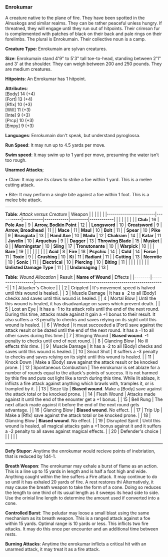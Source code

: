 ### Enrokumar
A creature native to the plane of fire. They have been spotted in the Alnuskogs and similar realms. They can be rather peaceful unless hungry. If threatned, they will engage until they run out of hitpoints. Their crimson fur is complemented with patches of black on their back and pale rings on their forelimbs. The plural is Enrokumain. Their collective noun is a camp.

**Creature Type**: Enrokumain are sylvan creatures.

**Size**: Enrokumain stand 4'9" to 5'3" tall toe-to-head, standing between 2'1" and 3' at the shoulder. They can weigh between 200 and 250 pounds. They are medium creatures.

**Hitpoints**: An Enrokumar has 1 hitpoint.

**Attributes**:  
[Body] 14 (+4)  
[Fort] 13 (+4)  
[Rflx] 10 (+3)  
[Will] 11 (+3)  
[Inte] 9  (+3)  
[Prcp] 10 (+3)  
[Empy] 9  (+3)  

**Languages**: Enrokumain don't speak, but understand pyroglossa.

**Run Speed**: It may run up to 4.5 yards per move.

**Swim speed**: It may swim up to 1 yard per move, presuming the water isn’t too rough.

**Unarmed Attacks**;

 • Claw: It may use its claws to strike a foe within 1 yard. This is a melee cutting attack.

 • Bite: It may perform a single bite against a foe within 1 foot. This is a melee bite attack.

-----

**Table**: *Attack versus Creature*
| Weapon                 |          |            |         |            |         |
|------------------------|-----------|----------|------------|---------|------------|
|                        |          |            |         |            |         |
| **Club**                   | 16     | **Pole Axe**       | 9      | **Arrow, Bodkin Point**    | 12    |
| **Longsword**              | 10     | **Greatsword**     | 9      | **Arrow, Broadhead**       | 11    |
| **Mace**                   | 11     | **Maul**           | 10     | **Bolt**                   | 11    |
| **Spear**                  | 10     | **Pike**           | 9      | **Brusgiata**              | 13    |
| **Hand Axe**               | 10     | **Madu**           | 12     | **Chakram**                | 14    |
| **Katar**                  | 11     | **Javelin**        | 10     | **Arquebus**               | 9     |
| **Dagger**                 | 13     | **Throwing Blade** | 15     | **Musket**                 | 8     |
| **Morningstar**            | 10     | **Sling**          | 17     | **Tronutonante**           | 10    |
| **Warpick**                | 10     |              |              | **Bare**                   | 19    |
|                        |           |          |            |         |            |
| **Acid**                   | 8      | **Fire**           | 18     | **Psychic**               | 14     |
| **Cold**                   | 14     | **Force**          | 11     | **Toxic**                 | 9      |
| **Crushing**               | 10     | **Ki**             | 11     | **Radiant**               | 11     |
| **Cutting**                | 13     | **Necrotic**       | 10     | **Sonic**                 | 11     |
| **Electrical**             | 10     | **Piercing**       | 10     | **Biting**                | 11     |
|                        |           |          |            |         |            |
| **Unlisted Damage Type** | 11 |                    |              | **Undamaging** | 13 |



**Table**: *Wound Allocation*
| Result | **Name of Wound** | Effects                                                        |
|--------|-------------------|----------------------------------------------------------------|
|   1    | Attacker's Choice |                                                                |
|   2    | Crippled          | It's movement speed is halved until this wound is healed.      |
|   3    | Muscle Damage     | It has a -2 to all [Body] checks and saves until this wound is healed. |
|   4    | Mortal Blow       | Until the this wound is healed, it has disadvantage on saves which prevent death. |
|   5    | Lost an Eye       | It has a -1 to its attack rolls until the end of the next round. During this time, attacks made against it gain a +1 bonus to their result. It also suffers a -3 penalty to checks and saves relying on its sight until this wound is healed. |
|   6    | Winded            | It must succeeded a [Fort] save against the attack result or be dazed until the end of the next round. It has a -1 to all other saves during this time.|
|   7    | Stinging Wound    | **Biased wound**. -1 penalty to checks until end of next round. |
|   8    | Glancing Blow     | No ill effects _this time_.                                     |
|   9    | Muscle Damage     | It has a -2 to all [Body] checks and saves until this wound is healed. |
|   10   | Snout Shot        | It suffers a -3 penalty to checks and saves relying on its sight until this wound is healed. |
|   11   | Knock Down        | Make a [Body] save against the attack result or be knocked prone. |
|   12   | Spontaneous Combustion  | The enrokumar is set ablaze for a number of rounds equal to the attack's points of success. It is not harmed by this fire and puts out light like a torch during this time. While lit ablaze, it inflicts a fire attack against anything which brawls with, tramples it, or is trampled by it. |
|   13   | Sieze Up          | **Biased wound**. Make a [Body] save against the attack total or be knocked prone. |
|   14   | Flesh Wound       | Attacks made against it until the end of the enounter get a +1 bonus. |
|   15   | Bell Rung         | The next attack made against it before the end of the next round gets advantage.  |
|   16   | Glancing Blow     | **Biased wound**. No effect. |
|   17   | Trip Up           | Make a [Rflx] save against the attack total or be knocked prone.                                  |
|   18   | Glancing Blow     | **Biased wound**. No effect. |
|   19   | Disrupted Spirit  | Until this wound is healed, all magical attacks gain a +1 bonus against it and it suffers a -2 penalty to all saves against magical effects. |
|   20   | Defender's choice |                                   |
|        |                                                |                                   |

-----

**Defy Stupor**: Anytime the enrokumar would recieve points of inebriation, that is reduced by 1d4-1.

**Breath Weapon**: The enrokumar may exhale a burst of flame as an action. This is a line up to 15 yards in length and is half a foot high and wide. Anything caught within the line suffers a Fire attack. It may continue to do so until it has exhaled 20 yards of fire. A rest restores thi
Alternatively, it may cause the breath weapon to take the form of a cone. Doing so reduces the length to one third of its usual length as it sweeps its head side to side. Use the orinial line length to determine the amount used if converted into a cone.

**Controlled Burst**: The peludar may loose a small blast using the same mechanism as its breath weapon. This is a ranged attack against a foe within 15 yards. Optimal range is 10 yards or less. This inflicts two fire attacks. It may do this once per encounter and an additional time between rests.

**Burning Attacks**: Anytime the enrokumar inflicts a critical hit with an unarmed attack, it may treat it as a fire attack.

[Enrokumar Etymology]: # "The name is intended to by derived from japanese for 'burning bear' ."
